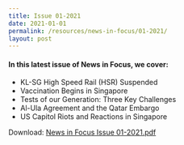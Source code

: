 ```yaml
---
title: Issue 01-2021
date: 2021-01-01
permalink: /resources/news-in-focus/01-2021/
layout: post
---
```


#### In this latest issue of News in Focus, we cover:
* KL-SG High Speed Rail (HSR) Suspended
* Vaccination Begins in Singapore
* Tests of our Generation: Three Key Challenges
* Al-Ula Agreement and the Qatar Embargo
* US Capitol Riots and Reactions in Singapore

Download:
[News in Focus Issue 01-2021.pdf](/files/news-in-focus/2021/news%20in%20focus%2001-2021.pdf)
